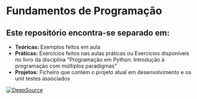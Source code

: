 # Fundamentos de Programação

## Este repositório encontra-se separado em:
- **Teóricas:** Exemplos feitos em aula
- **Práticas:** Exercícios feitos nas aulas práticas ou Exercícios disponíveis no livro da disciplina "Programação em Python: Introdução à programação com múltiplos paradigmas"
- **Projetos:** Ficheiro que contém o projeto atual em desenvolvimento e os unit testes associados

[![DeepSource](https://deepsource.io/gh/jppf22/Fundamentos-de-Programacao.svg/?label=active+issues&show_trend=true&token=hC23l57I5tVQgvGSc7pjMSF5)](https://deepsource.io/gh/jppf22/Fundamentos-de-Programacao/?ref=repository-badge)
